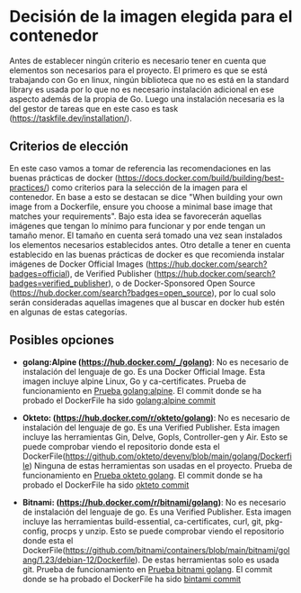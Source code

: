 # Decisión de la imagen elegida para el contenedor

Antes de establecer ningún criterio es necesario tener en cuenta que elementos son necesarios para el proyecto. El primero es que se está trabajando con Go en linux, ningún biblioteca que no es está en la standard library es usada por lo que no es necesario instalación adicional en ese aspecto además de la propia de Go. Luego una instalación necesaria es la del gestor de tareas que en este caso es task (https://taskfile.dev/installation/).

## Criterios de elección

En este caso vamos a tomar de referencia las recomendaciones en las buenas prácticas de docker (https://docs.docker.com/build/building/best-practices/) como criterios para la selección de la imagen para el contenedor. En base a esto se destacan se dice "When building your own image from a Dockerfile, ensure you choose a minimal base image that matches your requirements". Bajo esta idea se favorecerán aquellas imágenes que tengan lo mínimo para funcionar y por ende tengan un tamaño menor. El tamaño en cuenta será tomado una vez sean instalados los elementos necesarios establecidos antes. Otro detalle a tener en cuenta establecido en las buenas prácticas de docker es que recomienda instalar imágenes de Docker Official Images (https://hub.docker.com/search?badges=official), de Verified Publisher (https://hub.docker.com/search?badges=verified_publisher), o de Docker-Sponsored Open Source (https://hub.docker.com/search?badges=open_source), por lo cual solo serán consideradas aquellas imagenes que al buscar en docker hub estén en algunas de estas categorías.

## Posibles opciones

- **golang:Alpine (https://hub.docker.com/_/golang)**: No es necesario de instalación del lenguaje de go. Es una Docker Official Image. Esta imagen incluye alpine Linux, Go y ca-certificates. Prueba de funcionamiento en [Prueba golang:alpine](./imagenes_prueba/golang_alpine.png). El commit donde se ha probado el DockerFile ha sido [golang:alpine commit](https://github.com/juanbarearojo/privateChef/pull/34/commits/e567fd234c4a6e687ad669c90005435e45f5f9ae)

- **Okteto: (https://hub.docker.com/r/okteto/golang)**: No es necesario de instalación del lenguaje de go. Es una Verified Publisher. Esta imagen incluye las herramientas Gin, Delve, Gopls, Controller-gen y Air. Esto se puede comprobar viendo el repositorio donde esta el DockerFile(https://github.com/okteto/devenv/blob/main/golang/Dockerfile) Ninguna de estas herramientas son usadas en el proyecto. Prueba de funcionamiento en [Prueba okteto golang](./imagenes_prueba/okteto_golang.png). El commit donde se ha probado el DockerFile ha sido [okteto commit](https://github.com/juanbarearojo/privateChef/pull/34/commits/eb4c06d2aac1e147d5bd7f489529188ddc308c82)


- **Bitnami: (https://hub.docker.com/r/bitnami/golang)**: No es necesario de instalación del lenguaje de go. Es una Verified Publisher. Esta imagen incluye las herramientas build-essential, ca-certificates, curl, git, pkg-config, procps y unzip. Esto se puede comprobar viendo el repositorio donde esta el DockerFile(https://github.com/bitnami/containers/blob/main/bitnami/golang/1.23/debian-12/Dockerfile). De estas herramientas solo es usada git. Prueba de funcionamiento en [Prueba bitnami golang](./imagenes_prueba/bitnami.png). El commit donde se ha probado el DockerFile ha sido [bintami commit](https://github.com/juanbarearojo/privateChef/pull/34/commits/0ebf60d4f1af61c8032ceda4923438b0128efa0e)